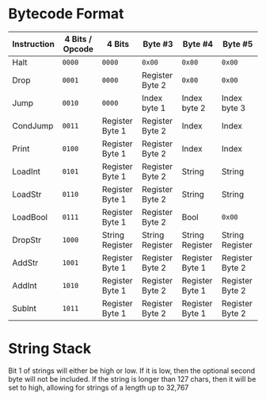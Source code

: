 # Bytecode Format

Instruction | 4 Bits / Opcode | 4 Bits | Byte #3 | Byte #4 | Byte #5
----------- | --------------- | ------ | ------- | ------- | -------
Halt        | `0000`          | `0000` | `0x00`  | `0x00`  | `0x00`
Drop        | `0001`          | `0000` | Register Byte 2 | `0x00` | `0x00`
Jump        | `0010`          | `0000` | Index byte 1 | Index byte 2 | Index byte 3 
CondJump    | `0011`          | Register Byte 1 | Register Byte 2 | Index | Index
Print       | `0100`          | Register Byte 1 | Register Byte 2 | Index | Index
LoadInt     | `0101`          | Register Byte 1 | Register Byte 2 | String | String
LoadStr     | `0110`          | Register Byte 1 | Register Byte 2 | String | String
LoadBool    | `0111`          | Register Byte 1 | Register Byte 2 | Bool | `0x00`
DropStr     | `1000`          | String Register | String Register | String Register | String Register 
AddStr      | `1001`          | Register Byte 1 | Register Byte 2 | Register Byte 1 | Register Byte 2
AddInt      | `1010`          | Register Byte 1 | Register Byte 2 | Register Byte 1 | Register Byte 2
SubInt      | `1011`          | Register Byte 1 | Register Byte 2 | Register Byte 1 | Register Byte 2

# String Stack

Bit 1 of strings will either be high or low. If it is low, then the optional second byte will not be included. If the string is longer than 127 chars, then it will be set to high, allowing for strings of a length up to 32,767
